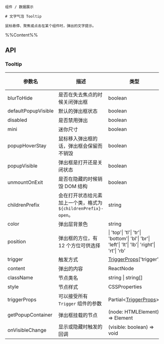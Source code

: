`````
组件 / 数据展示

# 文字气泡 Tooltip

鼠标悬停、聚焦或点击在某个组件时，弹出的文字提示。
`````

%%Content%%

## API

### Tooltip

|参数名|描述|类型|默认值|版本|
|---|---|---|---|---|
|blurToHide|是否在失去焦点的时候关闭弹出框|boolean |`true`|-|
|defaultPopupVisible|默认的弹出框状态|boolean |`-`|-|
|disabled|是否禁用弹出|boolean |`-`|-|
|mini|迷你尺寸|boolean |`-`|-|
|popupHoverStay|鼠标移入弹出框的话，弹出框会保留而不销毁|boolean |`true`|-|
|popupVisible|弹出框是打开还是关闭状态|boolean |`-`|-|
|unmountOnExit|是否在隐藏的时候销毁 DOM 结构|boolean |`true`|-|
|childrenPrefix|会在打开状态给元素加上一个类，格式为 `${childrenPrefix}-open`。|string |`-`|-|
|color|弹出层背景色|string |`-`|2.22.0|
|position|弹出框的方位，有 12 个方位可供选择|\| 'top'\| 'tl'\| 'tr'\| 'bottom'\| 'bl'\| 'br'\| 'left'\| 'lt'\| 'lb'\| 'right'\| 'rt'\| 'rb' |`top`|-|
|trigger|触发方式|[TriggerProps](trigger#trigger)['trigger'] |`hover`|-|
|content|弹出的内容|ReactNode |`-`|-|
|className|节点类名|string \| string[] |`-`|-|
|style|节点样式|CSSProperties |`-`|-|
|triggerProps|可以接受所有 `Trigger` 组件的参数|Partial&lt;[TriggerProps](trigger#trigger)&gt; |`-`|-|
|getPopupContainer|弹出框挂载的节点|(node: HTMLElement) => Element |`-`|-|
|onVisibleChange|显示或隐藏时触发的回调|(visible: boolean) => void |`-`|-|
